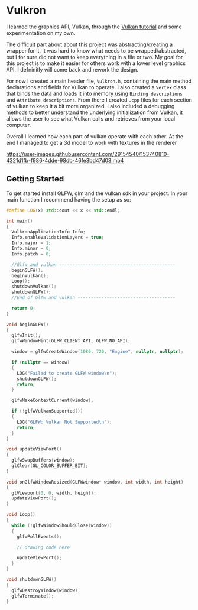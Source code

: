 # Vulkron

I learned the graphics API, Vulkan, through the [Vulkan tutorial](https://vulkan-tutorial.com/) and some experimentation on my own. 

The difficult part about about this project was abstracting/creating a wrapper for it. It was hard to know what needs to be wrapped/abstracted, but I for sure did not want to keep everything in a file or two. My goal for this project is to make it easier for others work with a lower level graphics API. I defninitly will come back and rework the design. 

For now I created a main header file, `Vulkron.h`, containing the main method declarations and fields for Vulkan to operate. I also created a `Vertex` class that binds the data and loads it into memory using `Binding descriptions` and `Attribute descriptions`. From there I created `.cpp` files for each section of vulkan to keep it a bit more organized. I also included a debugging methods to better understand the underlying initialization from Vulkan, it allows the user to see what Vulkan calls and retrieves from your local computer. 

Overall I learned how each part of vulkan operate with each other. At the end I managed to get a 3d model to work with textures in the renderer

https://user-images.githubusercontent.com/29154540/153740810-4321d1fb-f986-4dde-98db-46fe3bd47d03.mp4


## Getting Started
To get started install GLFW, glm and the vulkan sdk in your project. In your main function I recommend having the setup as so:

```c++
#define LOG(x) std::cout << x << std::endl;

int main()
{
  VulkronApplicationInfo Info;
  Info.enableValidationLayers = true;
  Info.major = 1;
  Info.minor = 0;
  Info.patch = 0;

  //Glfw and vulkan --------------------------------------------
  beginGLFW();
  beginVulkan();
  Loop();
  shutdownVulkan();
  shutdownGLFW();
  //End of Glfw and vulkan -------------------------------------

  return 0;
}

void beginGLFW()
{
  glfwInit();
  glfwWindowHint(GLFW_CLIENT_API, GLFW_NO_API);

  window = glfwCreateWindow(1080, 720, "Engine", nullptr, nullptr);

  if (nullptr == window)
  {
    LOG("Failed to create GLFW window\n");
    shutdownGLFW();
    return;
  }

  glfwMakeContextCurrent(window);

  if (!glfwVulkanSupported())
  {
    LOG("GLFW: Vulkan Not Supported\n");
    return;
  }
}

void updateViewPort()
{
  glfwSwapBuffers(window);
  glClear(GL_COLOR_BUFFER_BIT);
}

void onGlfwWindowResized(GLFWwindow* window, int width, int height)
{
  glViewport(0, 0, width, height);
  updateViewPort();
}

void Loop()
{
  while (!glfwWindowShouldClose(window))
  {
    glfwPollEvents();

    // drawing code here

    updateViewPort();
  }
}

void shutdownGLFW()
{
  glfwDestroyWindow(window);
  glfwTerminate();
}
```
